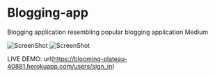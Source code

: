 # Blogging-app
Blogging application resembling popular blogging application Medium

![ScreenShot](https://s31.postimg.org/n8hwhtwkr/Screenshot_2016_07_18_08_01_03.png)
![ScreenShot](https://s31.postimg.org/s5vh2xyjv/Screenshot_2016_07_18_04_51_44.png)

LIVE DEMO: url(https://blooming-plateau-40881.herokuapp.com/users/sign_in)
